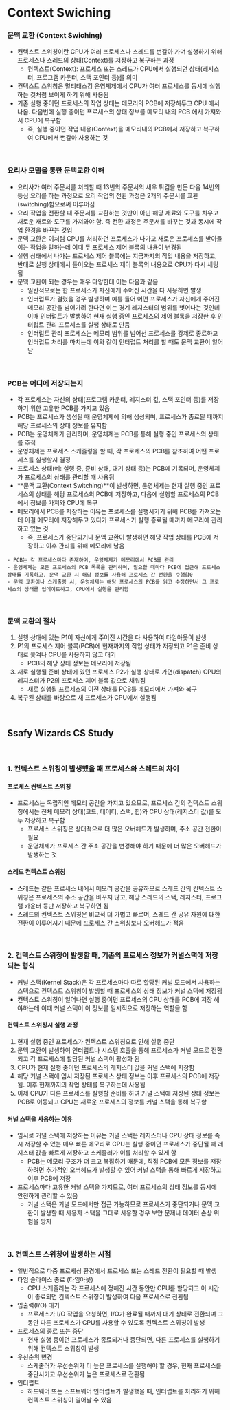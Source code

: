 # Context Swiching

### 문맥 교환 (Context Swiching)
- 컨텍스트 스위칭이란 CPU가 여러 프로세스나 스레드를 번갈아 가며 실행하기 위해 프로세스나 스레드의 상태(Context)를 저장하고 복구하는 과정
    - 컨텍스트(Context): 프로세스 또는 스레드가 CPU에서 실행되던 상태(레지스터, 프로그램 카운터, 스택 포인터 등)를 의미
- 컨텍스트 스위칭은 멀티태스킹 운영체제에서 CPU가 여러 프로세스를 동시에 실행하는 것처럼 보이게 하기 위해 사용됨
- 기존 실행 중이던 프로세스의 작업 상태는 메모리의 PCB에 저장해두고 CPU 에서 나옴. 다음번에 실행 중이던 프로세스의 상태 정보를 메모리 내의 PCB 에서 가져와서 CPU에 복구함
    - 즉, 실행 중이던 작업 내용(Context)을 메모리내의 PCB에서 저장하고 복구하여 CPU에서 번갈아 사용하는 것

<br>

### 요리사 모델을 통한 문맥교환 이해
- 요리사가 여러 주문서를 처리할 때 13번의 주문서의 새우 튀김을 만든 다음 14번의 등심 요리를 하는 과정으로 요리 작업의 전환 과정은 2개의 주문서를 교환(switching)함으로써 이루어짐
- 요리 작업을 전환할 때 주문서를 교환하는 것만이 아닌 해당 재료와 도구를 치우고 새로운 재료와 도구를 가져와야 함. 즉 전환 과정은 주문서를 바꾸는 것과 동시에 작업 환경을 바꾸는 것임
- 문맥 교환은 이처럼 CPU를 처리하던 프로세스가 나가고 새로운 프로세스를 받아들이는 작업을 말하는데 이때 두 프로세스 제어 블록의 내용이 변경됨
- 실행 상태에서 나가는 프로세스 제어 블록에는 지금까지의 작업 내용을 저장하고, 반대로 실행 상태에서 들어오는 프로세스 제어 블록의 내용으로 CPU가 다시 세팅됨
- 문맥 교환이 되는 경우는 매우 다양한데 이는 다음과 같음
    - 일반적으로는 한 프로세스가 자신에게 주어진 시간을 다 사용하면 발생
    - 인터럽트가 걸렸을 경우 발생하며 예를 들어 어떤 프로세스가 자신에게 주어진 메모리 공간을 넘어가려 한다면 이는 경계 레지스터의 범위를 벗어나는 것인데 이때 인터럽트가 발생하여 현재 실행 중인 프로세스의 제어 블록을 저장한 후 인터럽트 관리 프로세스를 실행 상태로 만듬
    - 인터럽트 관리 프로세스는 메모리 범위를 넘어선 프로세스를 강제로 종료하고 인터럽트 처리를 마치는데 이와 같이 인터럽트 처리를 할 때도 문맥 교환이 일어남

<br>

### PCB는 어디에 저장되는지
- 각 프로세스는 자신의 상태(프로그램 카운터, 레지스터 값, 스택 포인터 등)를 저장하기 위한 고유한 PCB를 가지고 있음
- PCB는 프로세스가 생성될 때 운영체제에 의해 생성되며, 프로세스가 종료될 때까지 해당 프로세스의 상태 정보를 유지함
- PCB는 운영체제가 관리하며, 운영체제는 PCB를 통해 실행 중인 프로세스의 상태를 추적
- 운영체제는 프로세스 스케줄링을 할 때, 각 프로세스의 PCB를 참조하여 어떤 프로세스를 실행할지 결정
- 프로세스 상태(예: 실행 중, 준비 상태, 대기 상태 등)는 PCB에 기록되며, 운영체제가 프로세스의 상태를 관리할 때 사용됨
- **문맥 교환(Context Switching)**이 발생하면, 운영체제는 현재 실행 중인 프로세스의 상태를 해당 프로세스의 PCB에 저장하고, 다음에 실행할 프로세스의 PCB에서 정보를 가져와 CPU에 복구
- 메모리에서 PCB를 저장하는 이유는 프로세스를 실행시키기 위해 PCB를 가져오는데 이걸 메모리에 저장해두고 있다가 프로세스가 실행 종료될 때까지 메모리에 관리하고 있는 것
    - 즉, 프로세스가 중단되거나 문맥 교환이 발생하면 해당 작업 상태를 PCB에 저장하고 이후 관리를 위해 메모리에 남음

```
- PCB는 각 프로세스마다 존재하며, 운영체제가 메모리에서 PCB를 관리
- 운영체제는 모든 프로세스의 PCB 목록을 관리하며, 필요할 때마다 PCB에 접근해 프로세스 상태를 기록하고, 문맥 교환 시 해당 정보를 사용해 프로세스 간 전환을 수행함0
- 문맥 교환이나 스케줄링 시, 운영체제는 해당 프로세스의 PCB를 읽고 수정하면서 그 프로세스의 상태를 업데이트하고, CPU에서 실행을 관리함
```

<br>

### 문맥 교환의 절차
1. 실행 상태에 있는 P1이 자신에게 주어진 시간을 다 사용하여 타임아웃이 발생
2. P1의 프로세스 제어 블록(PCB)에 현재까지의 작업 상태가 저장되고 P1은 준비 상태로 쫓겨나 CPU를 사용하지 않고 대기
    - PCB의 해당 상태 정보는 메모리에 저장됨
3. 새로 실행될 준비 상태에 있던 프로세스 P2가 실행 상태로 가면(dispatch) CPU의 레지스터가 P2의 프로세스 제어 블록 값으로 채워짐
    - 새로 실행될 프로세스의 이전 상태를 PCB를 메모리에서 가져와 복구
4. 복구된 상태를 바탕으로 새 프로세스가 CPU에서 실행됨

<br>

## Ssafy Wizards CS Study

<br>

### 1. 컨텍스트 스위칭이 발생했을 때 프로세스와 스레드의 차이
#### 프로세스 컨텍스트 스위칭
- 프로세스는 독립적인 메모리 공간을 가지고 있으므로, 프로세스 간의 컨텍스트 스위칭에서는 전체 메모리 상태(코드, 데이터, 스택, 힙)와 CPU 상태(레지스터 값)를 모두 저장하고 복구함
    - 프로세스 스위칭은 상대적으로 더 많은 오버헤드가 발생하며, 주소 공간 전환이 필요
    - 운영체제가 프로세스 간 주소 공간을 변경해야 하기 때문에 더 많은 오버헤드가 발생하는 것

#### 스레드 컨텍스트 스위칭
- 스레드는 같은 프로세스 내에서 메모리 공간을 공유하므로 스레드 간의 컨텍스트 스위칭은 프로세스의 주소 공간을 바꾸지 않고, 해당 스레드의 스택, 레지스터, 프로그램 카운터 등만 저장하고 복구하면 됨
- 스레드의 컨텍스트 스위칭은 비교적 더 가볍고 빠르며, 스레드 간 공유 자원에 대한 전환이 이루어지기 때문에 프로세스 간 스위칭보다 오버헤드가 적음

<br>

### 2. 컨텍스트 스위칭이 발생할 때, 기존의 프로세스 정보가 커널스택에 저장되는 형식
- 커널 스택(Kernel Stack)은 각 프로세스마다 따로 할당된 커널 모드에서 사용하는 스택으로 컨텍스트 스위칭이 발생할 때 프로세스의 상태 정보가 커널 스택에 저장됨
- 컨텍스트 스위칭이 일어나면 실행 중이던 프로세스의 CPU 상태를 PCB에 저장 해야하는데 이때 커널 스택이 이 정보를 일시적으로 저장하는 역할을 함

#### 컨텍스트 스위칭시 실행 과정
1. 현재 실행 중인 프로세스가 컨텍스트 스위칭으로 인해 실행 중단
2. 문맥 교환이 발생하여 인터럽트나 시스템 호출을 통해 프로세스가 커널 모드로 전환되고 각 프로세스에 할당된 커널 스택이 활성화 됨
3. CPU가 현재 실행 중이던 프로세스의 레지스터 값을 커널 스택에 저장함
4. 해당 커널 스택에 임시 저장된 프로세스 상태 정보는 이후 프로세스의 PCB에 저장됨. 이후 현재까지의 작업 상태를 복구하는데 사용됨
5. 이제 CPU가 다른 프로세스를 실행할 준비를 하여 커널 스택에 저장된 상태 정보는 PCB로 이동되고 CPU는 새로운 프로세스의 정보를 커널 스택을 통해 복구함

#### 커널 스택을 사용하는 이유
- 임시로 커널 스택에 저장하는 이유는 커널 스택은 레지스터나 CPU 상태 정보를 즉시 저장할 수 있는 매우 빠른 메모리로 CPU는 실행 중이던 프로세스가 중단될 때 레지스터 값을 빠르게 저장하고 스케줄러가 이를 처리할 수 있게 함
    - PCB는 메모리 구조가 더 크고 복잡하기 때문에, 직접 PCB에 모든 정보를 저장하려면 추가적인 오버헤드가 발생할 수 있어 커널 스택을 통해 빠르게 저장하고 이후 PCB에 저장
- 프로세스마다 고유한 커널 스택을 가지므로, 여러 프로세스의 상태 정보를 동시에 안전하게 관리할 수 있음
    - 커널 스택은 커널 모드에서만 접근 가능하므로 프로세스가 중단되거나 문맥 교환이 발생할 때 사용자 스택을 그대로 사용할 경우 보안 문제나 데이터 손상 위험을 방지

<br>

### 3. 컨텍스트 스위칭이 발생하는 시점
- 일반적으로 다중 프로세싱 환경에서 프로세스 또는 스레드 전환이 필요할 때 발생
- 타임 슬라이스 종료 (타임아웃)
    - CPU 스케줄러는 각 프로세스에 정해진 시간 동안만 CPU를 할당되고 이 시간이 종료되면 컨텍스트 스위칭이 발생하여 다음 프로세스로 전환됨
- 입출력(I/O) 대기
    - 프로세스가 I/O 작업을 요청하면, I/O가 완료될 때까지 대기 상태로 전환되며 그동안 다른 프로세스가 CPU를 사용할 수 있도록 컨텍스트 스위칭이 발생
- 프로세스의 종료 또는 중단
    - 현재 실행 중이던 프로세스가 종료되거나 중단되면, 다른 프로세스를 실행하기 위해 컨텍스트 스위칭이 발생
- 우선순위 변경
    - 스케줄러가 우선순위가 더 높은 프로세스를 실행해야 할 경우, 현재 프로세스를 중단시키고 우선순위가 높은 프로세스로 전환됨
- 인터럽트
    - 하드웨어 또는 소프트웨어 인터럽트가 발생했을 때, 인터럽트를 처리하기 위해 컨텍스트 스위칭이 일어날 수 있음